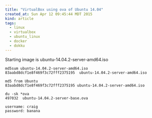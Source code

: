 ```yaml
---
title: "VirtualBox using ova of Ubuntu 14.04"
created_at: Sun Apr 12 09:45:44 MDT 2015
kind: article
tags:
  - linux
  - virtualbox
  - ubuntu_linux
  - docker
  - dokku
---
```


Starting image is
ubuntu-14.04.2-server-amd64.iso

~~~~~~~~~~~~~~~~~
md5sum ubuntu-14.04.2-server-amd64.iso
83aabd8dcf1e8f469f3c72fff2375195  ubuntu-14.04.2-server-amd64.iso

md5 from Ubuntu
83aabd8dcf1e8f469f3c72fff2375195 ubuntu-14.04.2-server-amd64.iso 
~~~~~~~~~~~~~~~~~

~~~~~~~~~~~~~~~~~
du -sk *ova
497032	ubuntu-14.04.2-server-base.ova

username: craig
password: banana
~~~~~~~~~~~~~~~~~

